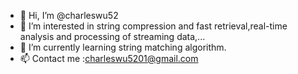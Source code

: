 - 👋 Hi, I’m @charleswu52
- 👀 I’m interested in string compression and fast retrieval,real-time analysis and processing of streaming data,...
- 🌱 I’m currently learning  string matching algorithm.
- 📫 Contact me :charleswu5201@gmail.com

<!---
charleswu52/charleswu52 is a ✨ special ✨ repository because its `README.md` (this file) appears on your GitHub profile.
You can click the Preview link to take a look at your changes.
--->
